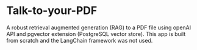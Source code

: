 # Talk-to-your-PDF
A robust retrieval augmented generation (RAG) to a PDF file using openAI API and pgvector extension (PostgreSQL vector store). This app is built from scratch and the LangChain framework was not used.
